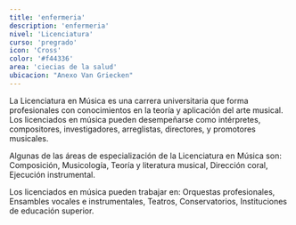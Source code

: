 ```yaml
---
title: 'enfermeria'
description: 'enfermeria'
nivel: 'Licenciatura'
curso: 'pregrado'
icon: 'Cross'
color: '#f44336'
area: 'ciecias de la salud'
ubicacion: "Anexo Van Griecken"
---
```



La Licenciatura en Música es una carrera universitaria que forma profesionales con conocimientos en la teoría y aplicación del arte musical. Los licenciados en música pueden desempeñarse como intérpretes, compositores, investigadores, arreglistas, directores, y promotores musicales. 

Algunas de las áreas de especialización de la Licenciatura en Música son: Composición, Musicología, Teoría y literatura musical, Dirección coral, Ejecución instrumental. 

Los licenciados en música pueden trabajar en: Orquestas profesionales, Ensambles vocales e instrumentales, Teatros, Conservatorios, Instituciones de educación superior. 


